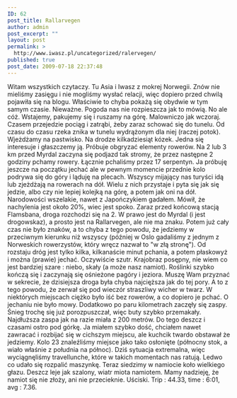 ```yaml
---
ID: 62
post_title: Rallarvegen
author: admin
post_excerpt: ""
layout: post
permalink: >
  http://www.iwasz.pl/uncategorized/ralervegen/
published: true
post_date: 2009-07-18 22:37:48
---
```

Witam wszystkich czytaczy. Tu Asia i Iwasz z mokrej Norwegii. Znów nie mieliśmy zasięgu i nie mogliśmy wysłać relacji, więc dopiero przed chwilą pojawiła się na blogu. Właściwie to chyba pokażą się obydwie w tym samym czasie. Nieważne. Pogoda nas nie rozpieszcza jak to mówią. No ale cóż. Wstajemy, pakujemy się i ruszamy na górę. Malowniczo jak wczoraj. Czasem przejedzie pociąg i zatrąbi, żeby zaraz schować się do tunelu. Od czasu do czasu rzeka znika w tunelu wydrążonym dla niej (raczej potok). Wjeżdżamy na pastwisko. Na drodze kilkadziesiąt kózek. Jedna się interesuje i głaszczemy ją. Próbuje obgryzać elementy rowerów. Na 2 lub 3 km przed Myrdal zaczyna się podjazd tak stromy, że przez następne 2 godziny pchamy rowery. Łącznie pchaliśmy przez 17 serpentyn. Ja próbuję jeszcze na początku jechać ale w pewnym momencie przednie kolo podrywa się do góry i ląduję na plecach. Wszyscy mijający nas turyści idą lub zjeżdżają na rowerach na dół. Wielu z nich przystaje i pyta się jak się jedzie, albo czy nie lepiej kolejką na górę, a potem jak oni na dół. Narodowości wszelakie, nawet z Japończykiem gadałem. Mówił, że nachylenia jest około 20%, wiec jest spoko. Zaraz przed końcową stacją Flamsbana, droga rozchodzi się na 2. W prawo jest do Myrdal (i jest drogowskaz), a prosto jest na Rallarvegen, ale nie ma znaku. Potem już cały czas nie było znaków, a to chyba z tego powodu, że jedziemy w przeciwnym kierunku niż wszyscy (później w Oslo gadaliśmy z jednym z Norweskich rowerzystów, który wręcz nazwał to "w złą stronę"). Od rozstaju dróg jest tylko kilka, kilkanaście minut pchania, a potem płaskowyż i można (prawie) jechać. Oczywiście szutr. Krajobraz posępny, nie wiem co jest bardziej szare : niebo, skały (a może nasz namiot). Roślinki szybko kończą się i zaczynają się ośnieżone pagóry i jeziora. Muszę Wam przyznać w sekrecie, że dzisiejsza droga była chyba najcięższa jak do tej pory. A to z tego powodu, że zerwał się pod wieczór straszliwy wicher w twarz. W niektórych miejscach ciężko było iść bez rowerów, a co dopiero je pchać. O jechaniu nie było mowy. Dodatkowo po paru kilometrach zaczęły się zaspy. Śnieg trochę się już porozpuszczał, więc buty szybko przemakały. Najdłuższa zaspa jak na razie miała z 200 metrów. Do tego deszcz i czasami ostro pod górkę. Ja miałem szybko dość, chciałem nawet zawracać i rozbijać się w cichszym miejscu, ale kuchcik twardo obstawał że jedziemy. Kolo 23 znaleźliśmy miejsce jako tako osłonięte (północny stok, a wiało właśnie z południa na północ). Dziś sytuacja extremalna, więc wyciągnęliśmy travellunche, które w takich momentach nas ratują. Ledwo co udało się rozpalić maszynkę. Teraz siedzimy w namiocie koło wielkiego głazu. Deszcz leje jak szalony, wiatr miota namiotem. Mamy nadzieję, że namiot się nie złoży, ani nie przecieknie. Uściski. Trip : 44.33, time : 6:01, avg : 7.36.